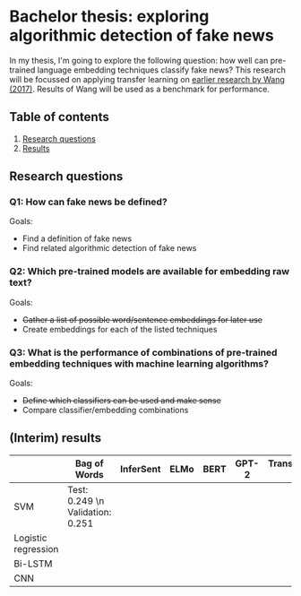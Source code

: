 # Bachelor thesis: exploring algorithmic detection of fake news
In my thesis, I'm going to explore the following question: how well can pre-trained language embedding techniques classify fake news?
This research will be focussed on applying transfer learning on [earlier research by Wang (2017)](https://arxiv.org/abs/1705.00648). Results of Wang will be used as a benchmark for performance. 

## Table of contents
1. [Research questions](#rq)
2. [Results](#results)

<a name="rq"/>

## Research questions
### Q1: How can fake news be defined?
Goals:
* Find a definition of fake news
* Find related algorithmic detection of fake news

### Q2: Which pre-trained models are available for embedding raw text?
Goals:
* ~~Gather a list of possible word/sentence embeddings for later use~~
* Create embeddings for each of the listed techniques

### Q3: What is the performance of combinations of pre-trained embedding techniques with machine learning algorithms?
Goals:
* ~~Define which classifiers can be used and make sense~~
* Compare classifier/embedding combinations

<a name="results"/>

## (Interim) results
|                      | Bag of Words                      | InferSent | ELMo | BERT | GPT-2 | Transformer-XL | MT-DNN |
|----------------------|-----------------------------------|-----------|------|------|-------|----------------|--------|
|  SVM                 | Test: 0.249 \n Validation: 0.251  |           |      |      |       |                |        |
|  Logistic regression |                                   |           |      |      |       |                |        |
| Bi-LSTM              |                                   |           |      |      |       |                |        |
| CNN                  |                                   |           |      |      |       |                |        |
